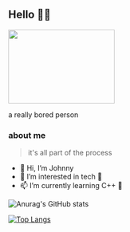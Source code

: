 ## Hello 👋👋

<img src="https://github.com/cpp-johnny/image-bank/blob/main/cat.jpg" width="213.3" height="148"/>

a really bored person 

### about me
> it's all part of the process 

- 👋 Hi, I’m Johnny
- 👀 I’m interested in tech 👀
- 📫 I’m currently learning C++ 🥲




![Anurag's GitHub stats](https://github-readme-stats.vercel.app/api?username=cpp-johnny&show_icons=true) 



[![Top Langs](https://github-readme-stats.vercel.app/api/top-langs/?username=cpp-johnny)](https://github.com/anuraghazra/github-readme-stats)


